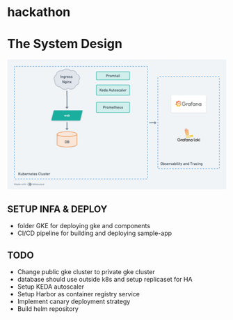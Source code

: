 # hackathon

# The System Design
<p align="center">
  <img src="images/architect.png">
  <br/>
</p>

## SETUP INFA & DEPLOY
- folder GKE for deploying gke and components
- CI/CD pipeline for building and deploying sample-app 

## TODO
- Change public gke cluster to private gke cluster
- database should use outside k8s and setup replicaset for HA
- Setup KEDA autoscaler
- Setup Harbor as container registry service
- Implement canary deployment strategy
- Build helm repository